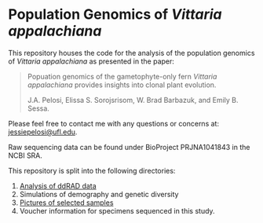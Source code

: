 # Population Genomics of <i>Vittaria appalachiana</i>

This repository houses the code for the analysis of the population genomics of <i>Vittaria appalachiana</i> as presented in the paper: 

>Popuation genomics of the gametophyte-only fern <i>Vittaria appalachiana</i> provides insights into clonal plant evolution.
>
>J.A. Pelosi, Elissa S. Sorojsrisom, W. Brad Barbazuk, and Emily B. Sessa. 

Please feel free to contact me with any questions or concerns at: jessiepelosi@ufl.edu.

Raw sequencing data can be found under BioProject PRJNA1041843 in the NCBI SRA.

This repository is split into the following directories: 

1. [Analysis of ddRAD data](https://github.com/jessiepelosi/vittaria_ddRAD/tree/main/analysis)
2. Simulations of demography and genetic diversity 
3. [Pictures of selected samples](https://github.com/jessiepelosi/vittaria_ddRAD/tree/main/Pictures)
4. Voucher information for specimens sequenced in this study.
